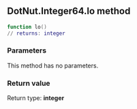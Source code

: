 ## DotNut.Integer64.lo method


```lua
function lo()
// returns: integer
```


### Parameters

This method has no parameters.

### Return value

Return type: **integer**


